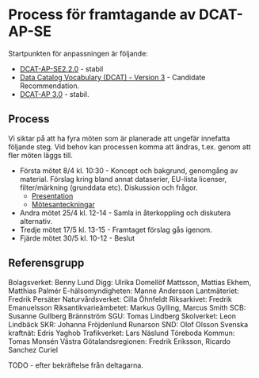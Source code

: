 # Process för framtagande av DCAT-AP-SE

Startpunkten för anpassningen är följande:

- [DCAT-AP-SE2.2.0](https://docs.dataportal.se/dcat/2.2.0/sv) - stabil
- [Data Catalog Vocabulary (DCAT) - Version 3](https://www.w3.org/TR/vocab-dcat-3/) - Candidate Recommendation.
- [DCAT-AP 3.0](https://semiceu.github.io/DCAT-AP/releases/3.0.0/) - stabil.

## Process
Vi siktar på att ha fyra möten som är planerade att ungefär innefatta följande steg. Vid behov kan processen komma att ändras, t.ex. genom att fler möten läggs till.

- Första mötet 8/4 kl. 10:30 - Koncept och bakgrund, genomgång av material. Förslag kring bland annat dataserier, EU-lista licenser, filter/märkning (grunddata etc). Diskussion och frågor.
    - [Presentation](https://docs.google.com/presentation/d/11vgozN0Yxrz0R_8a1kgCH0YdjXH8-dOK3INs851erxY/edit?usp=sharing)
    - [Mötesanteckningar](meet1.pdf)
- Andra mötet 25/4 kl. 12-14 - Samla in återkoppling och diskutera alternativ.
- Tredje mötet 17/5 kl. 13-15 - Framtaget förslag gås igenom.
- Fjärde mötet 30/5 kl. 10-12 - Beslut

## Referensgrupp
Bolagsverket: Benny Lund
Digg: Ulrika Domellöf Mattsson, Mattias Ekhem, Matthias Palmér
E-hälsomyndigheten: Manne Andersson
Lantmäteriet: Fredrik Persäter
Naturvårdsverket: Cilla Öhnfeldt
Riksarkivet: Fredrik Emanuelsson
Riksantikvarieämbetet: Markus Gylling, Marcus Smith
SCB: Susanne Gullberg Brännström 
SGU: Tomas Lindberg
Skolverket: Leon Lindbäck
SKR:  Johanna Fröjdenlund Runarson
SND: Olof Olsson 
Svenska kraftnät: Edris Yaghob
Trafikverket: Lars Näslund
Töreboda Kommun: Tomas Monsén
Västra Götalandsregionen: Fredrik Eriksson, Ricardo Sanchez Curiel  

TODO - efter bekräftelse från deltagarna.
